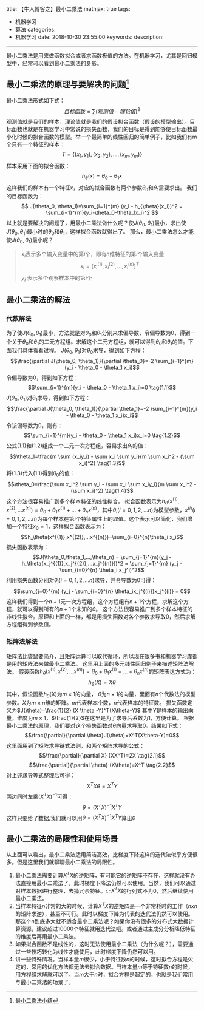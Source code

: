 title: 【牛人博客之】最小二乘法
mathjax: true
tags:
  - 机器学习
  - 算法
categories:
  - 机器学习
date: 2018-10-30 23:55:00
keywords:
description:
---
最小二乘法是用来做函数拟合或者求函数极值的方法。在机器学习，尤其是回归模型中，经常可以看到最小二乘法的身影。

<!--more-->

## 最小二乘法的原理与要解决的问题[^刘建平博客]
最小二乘法形式如下式：
$$目标函数 = \sum(观测值-理论值)^2$$
观测值就是我们的样本，理论值就是我们的假设拟合函数（假设的模型输出）。目标函数也就是在机器学习中常说的损失函数，我们的目标是得到能够使目标函数最小化时候的拟合函数的模型。举一个最简单的线性回归的简单例子，比如我们有m个只有一个特征的样本：
$$T=\left \{(x_1, y_1),(x_2, y_2),...,(x_m, y_m)\right \}$$
样本采用下面的拟合函数：
$$h_{\theta} (x)= \theta_0+ \theta_1x$$
这样我们的样本有一个特征$x$，对应的拟合函数有两个参数$\theta_0$和$\theta_1$需要求出。
我们的目标函数为：
$$
J(\theta_0, \theta_1)=\sum_{i=1}^{m} (y_i - h_{\theta}(x_i))^2 = \sum_{i=1}^{m}(y_i-\theta_0-\theta_1x_i)^2
$$
以上就是要解决的问题了，用最小二乘法做什么呢？使$J(\theta_0, \theta_1)$最小，求出使$J(\theta_0, \theta_1)$最小时的$\theta_0$和$\theta_1$，这样拟合函数就得出了。
那么，最小二乘法怎么才能使$J(\theta_0, \theta_1)$最小呢？
 > $x_i$表示多个输入变量中的第$i$个，即有$n$维特征的第$i$个输入变量$$x_i=(x_i^{(1)},x_i^{(2)},...,x_i^{(n)})^T$$
 > $y_i$ 表示多个观察样本中的第$i$个

## 最小二乘法的解法
### 代数解法
为了使$J(\theta_0, \theta_1)$最小，方法就是对$\theta_0$和$\theta_1$分别来求偏导数，令偏导数为0，得到一个关于$\theta_0$和$\theta_1$的二元方程组。求解这个二元方程组，就可以得到$\theta_0$和$\theta_1$的值。下面我们具体看看过程。
$J(\theta_0, \theta_1)$对$\theta_0$求导，得到如下方程：
$$\frac{\partial J(\theta_0, \theta_1)}{\partial \theta_0}=-2 \sum_{i=1}^{m}(y_i - \theta_0 - \theta_1 x_i)$$
令偏导数为0，得到如下方程：
$$\sum_{i=1}^{m}(y_i - \theta_0 - \theta_1 x_i)=0 \tag{1.1}$$
$J(\theta_0, \theta_1)$对$\theta_1$求导，得到如下方程：
$$\frac{\partial J(\theta_0, \theta_1)}{\partial \theta_1}=-2 \sum_{i=1}^{m}(y_i - \theta_0 - \theta_1 x_i)x_i$$
令该偏导数为0，则有：
$$\sum_{i=1}^{m}(y_i - \theta_0 - \theta_1 x_i)x_i=0 \tag{1.2}$$
公式(1.1)和(1.2)组成一个二元一次方程组，容易求出$\theta_1$的值：
$$\theta_1=\frac{m \sum (x_iy_i) - \sum x_i \sum y_i}{m \sum x_i^2 - (\sum x_i)^2} \tag{1.3}$$
将(1.3)代入(1.1)得到$\theta_0$的值：
$$\theta_0=\frac{\sum x_i^2 \sum y_i - \sum x_i \sum x_iy_i}{m \sum x_i^2 - (\sum x_i)^2} \tag{1.4}$$
这个方法很容易推广到多个样本特征的线性拟合。
拟合函数表示为$h_\theta(x^{(1)},x^{(2)},...x^{(n)})=\theta_0 + \theta_1 x^{(1)}+...+\theta_n x^{(n)}$，其中$\theta_i(i=0, 1,2,...n)$为模型参数，$x^{(i)}(i=0, 1,2,...n)$为每个样本在第$i$个特征属性上的取值。这个表示可以简化，我们增加一个特征$x_0=1$，这样拟合函数表示为：
$$h_\theta(x^{(1)},x^{(2)},...x^{(n)})=\sum_{i=0}^{n}\theta_i x_i$$
损失函数表示为：
$$J(\theta_0,\theta_1,...,\theta_n) = \sum_{j=1}^{m}(y_j - h_\theta(x_j^{(1)},x_j^{(2)},...x_j^{(n)}))^2 = \sum_{j=1}^{m} (y_j - \sum_{i=0}^{n} \theta_i x_j^i)^2$$
利用损失函数分别对$\theta_i(i=0, 1,2,...n)$求导，并令导数为0可得：
$$\sum_{j=0}^{m} (y_j - \sum_{i=0}^{n} \theta_ix_j^{(i)})x_j^{(i)} = 0$$
这样我们得到一个$n+1$元一次方程组，这个方程组有$n+1$个方程，求解这个方程，就可以得到所有的$n+1$个未知的$\theta$。
这个方法很容易推广到多个样本特征的非线性拟合。原理和上面的一样，都是用损失函数对各个参数求导取0，然后求解方程组得到参数值。

### 矩阵法解法
矩阵法比袋鼠要简介，且矩阵运算可以取代循环，所以现在很多书和机器学习库都是用的矩阵法来做最小二乘法。
这里用上面的多元线性回归例子来描述矩阵法解法。
假设函数$h_\theta(x^{(1)},x^{(2)},...x^{(n)})=\theta_0 + \theta_1 x^{(1)}+...+\theta_n x^{(n)}$的矩阵表达方式为：
$$h_\theta(X)= X\theta$$
其中，假设函数$h_\theta(X)$为$m\times 1$的向量， $\theta$为$n \times 1$的向量，里面有$n$个代数法的模型参数。$X$为$m \times n$维的矩阵。$m$代表样本个数，$n$代表样本的特征数。
损失函数定义为$J(\theta)=\frac{1}{2} (X \theta -Y)^T(X\theta-Y)$
其中$Y$是样本的输出向量，维度为$m \times 1$，$\frac{1}{2}$在这里是为了求导后系数为1，方便计算。
根据最小二乘法的原理，我们要对这个损失函数对$\theta$向量求导取0。结果如下式：
$$\frac{\partial}{\partial \theta}J(\theta)=X^T(X\theta-Y)=0$$
这里面用到了矩阵求导链式法则，和两个矩阵求导的公式：
$$\frac{\partial}{\partial X} (XX^T)=2X \tag{2.1}$$
$$\frac{\partial}{\partial \theta} (X\theta)=X^T \tag{2.2}$$
对上述求导等式整理后可得：
$$X^TX\theta = X^TY$$
两边同时左乘$(X^TX)^{-1}$可得：
$$\theta = (X^TX)^{-1}X^TY$$
这样只要给了数据,我们就可以用$\theta = (X^TX)^{-1}X^TY$算出$\theta$

## 最小二乘法的局限性和使用场景
从上面可以看出，最小二乘法适用简洁高效，比梯度下降这样的迭代法似乎方便很多。但是这里我们就聊聊最小二乘法的局限性。
1. 最小二乘法需要计算$X^TX$的逆矩阵，有可能它的逆矩阵不存在，这样就没有办法直接用最小二乘法了，此时梯度下降法仍然可以使用。当然，我们可以通过对样本数据进行整理，去掉冗余特征。让$X^TX$的行列式不为0，然后继续使用最小二乘法。
2. 当样本特征$n$非常的大的时候，计算$X^TX$的逆矩阵是一个非常耗时的工作（$nxn$的矩阵求逆），甚至不可行。此时以梯度下降为代表的迭代法仍然可以使用。那这个$n$到底多大就不适合最小二乘法呢？如果你没有很多的分布式大数据计算资源，建议超过10000个特征就用迭代法吧。或者通过主成分分析降低特征的维度后再用最小二乘法。
3. 如果拟合函数不是线性的，这时无法使用最小二乘法（为什么呢？），需要通过一些技巧转化为线性才能使用，此时梯度下降仍然可以用。
4. 讲一些特殊情况。当样本量$m$很少，小于特征数$n$的时候，这时拟合方程是欠定的，常用的优化方法都无法去拟合数据。当样本量$m$等于特征数$n$的时候，用方程组求解就可以了。当$m$大于$n$时，拟合方程是超定的，也就是我们常用与最小二乘法的场景了。





[^刘建平博客]: [最小二乘法小结](https://www.cnblogs.com/pinard/p/5976811.html)